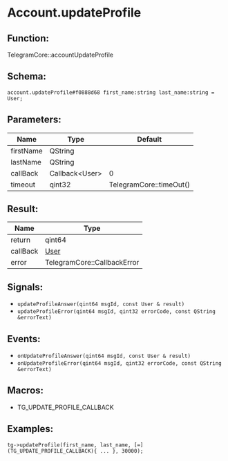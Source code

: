 # Account.updateProfile

## Function:

TelegramCore::accountUpdateProfile

## Schema:

`account.updateProfile#f0888d68 first_name:string last_name:string = User;`
## Parameters:

|Name|Type|Default|
|----|----|-------|
|firstName|QString||
|lastName|QString||
|callBack|Callback<User\>|0|
|timeout|qint32|TelegramCore::timeOut()|

## Result:

|Name|Type|
|----|----|
|return|qint64|
|callBack|[User](../../types/user.md)|
|error|TelegramCore::CallbackError|

## Signals:

* `updateProfileAnswer(qint64 msgId, const User & result)`
* `updateProfileError(qint64 msgId, qint32 errorCode, const QString &errorText)`

## Events:

* `onUpdateProfileAnswer(qint64 msgId, const User & result)`
* `onUpdateProfileError(qint64 msgId, qint32 errorCode, const QString &errorText)`

## Macros:

* TG_UPDATE_PROFILE_CALLBACK

## Examples:

`tg->updateProfile(first_name, last_name, [=](TG_UPDATE_PROFILE_CALLBACK){
    ...
}, 30000);`
